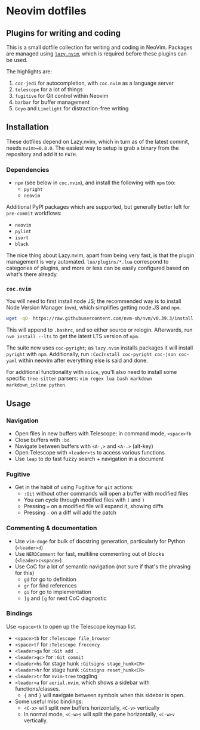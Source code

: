 # Neovim dotfiles

## Plugins for writing and coding

This is a small dotfile collection for writing and coding in NeoVim. Packages
are managed using [`lazy.nvim`](https://github.com/folke/lazy.nvim), which
is required before these plugins can be used.

The highlights are:

1. `coc-jedi` for autocompletion, with `coc.nvim` as a language server
2. `telescope` for a lot of things
3. `fugitive` for Git control within Neovim
4. `barbar` for buffer management
5. `Goyo` and `Limelight` for distraction-free writing


## Installation

These dotfiles depend on Lazy.nvim, which in turn as of the latest commit, needs
`nvim>=0.8.0`. The easiest way to setup is grab a binary from the repository and
add it to `PATH`.

### Dependencies

- `npm` (see below in `coc.nvim`), and install the following with `npm` too:
    - `pyright`
    - `neovim`

Additional PyPI packages which are supported, but generally better left for `pre-commit`
workflows:

- `neovim`
- `pylint`
- `isort`
- `black`

The nice thing about Lazy.nvim, apart from being very fast, is that the plugin
management is very automated. `lua/plugins/*.lua` correspond to categories of
plugins, and more or less can be easily configured based on what's there already.

### `coc.nvim`

You will need to first install node JS; the recommended way is to install Node Version Manager
(`nvm`), which simplifies getting node.JS and `npm`.

```bash
wget -qO- https://raw.githubusercontent.com/nvm-sh/nvm/v0.39.3/install.sh | bash
```

This will append to `.bashrc`, and so either source or relogin. Afterwards, run `nvm install --lts`
to get the latest LTS version of `npm`.

The suite now uses `coc-pyright`; as `lazy.nvim` installs packages it will install `pyright`
with `npm`. Additionally, run `:CocInstall coc-pyright coc-json coc-yaml` within neovim after everything else
is said and done.

For additional functionality with `noice`, you'll also need to install some specific
`tree-sitter` parsers: `vim regex lua bash markdown markdown_inline python`.

## Usage

### Navigation

- Open files in new buffers with Telescope: in command mode, `<space>fb`
- Close buffers with `:bd`
- Navigate between buffers with `<A-,>` and `<A-.>` (alt-key)
- Open Telescope with `<leader>ts` to access various functions
- Use `leap` to do fast fuzzy search + navigation in a document

### Fugitive

- Get in the habit of using Fugitive for `git` actions:
    - `:Git` without other commands will open a buffer with modified files
    - You can cycle through modified files with `(` and `)`
    - Pressing `=` on a modified file will expand it, showing diffs
    - Pressing `-` on a diff will add the patch

### Commenting & documentation

- Use `vim-doge` for bulk of docstring generation, particularly for Python (`<leader>d`)
- Use `NERDComment` for fast, multiline commenting out of blocks (`<leader>c<space>`)
- Use CoC for a lot of semantic navigation (not sure if that's the phrasing for this)
    - `gd` for go to definition
    - `gr` for find references
    - `gi` for go to implementation
    - `]g` and `[g` for next CoC diagnostic

### Bindings

Use `<space>tk` to open up the Telescope keymap list.

- `<space>tb` for `:Telescope file_browser`
- `<space>tf` for `:Telescope frecency`
- `<leader>ga` for `:Git add .`
- `<leader>gc>` for `:Git commit`
- `<leader>hs` for stage hunk `:Gitsigns stage_hunk<CR>`
- `<leader>hr` for stage hunk `:Gitsigns reset_hunk<CR>`
- `<leader>tr` for `nvim-tree` toggling
- `<leader>a` for `aerial.nvim`, which shows a sidebar with functions/classes. 
    - `{` and `}` will navigate between symbols when this sidebar is open.
- Some useful misc bindings:
    - `<C-x>` will split new buffers horizontally, `<C-v>` vertically
    - In normal mode, `<C-w>s` will split the pane horizontally, `<C-w>v` vertically.
